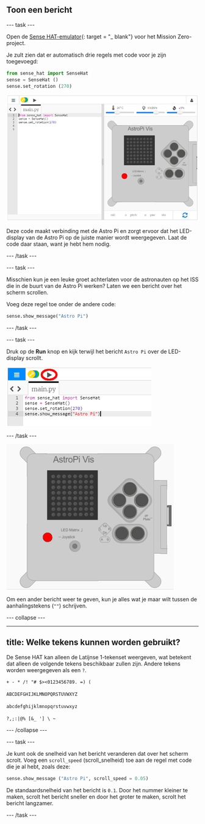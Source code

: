 ## Toon een bericht

\--- task \---

Open de [Sense HAT-emulator](https://trinket.io/mission-zero){: target = "_ blank"} voor het Mission Zero-project.

Je zult zien dat er automatisch drie regels met code voor je zijn toegevoegd:

```python
from sense_hat import SenseHat
sense = SenseHat ()
sense.set_rotation (270)
```

![sense hat emulator](images/sense-hat-emulator2.png)

Deze code maakt verbinding met de Astro Pi en zorgt ervoor dat het LED-display van de Astro Pi op de juiste manier wordt weergegeven. Laat de code daar staan, want je hebt hem nodig.

\--- /task \---

\--- task \---

Misschien kun je een leuke groet achterlaten voor de astronauten op het ISS die in de buurt van de Astro Pi werken? Laten we een bericht over het scherm scrollen.

Voeg deze regel toe onder de andere code:

```python
sense.show_message("Astro Pi")
```

\--- /task \---

\--- task \---

Druk op de **Run** knop en kijk terwijl het bericht `Astro Pi` over de LED-display scrollt.

![klik op uitvoeren om de berichtcode te tonen](images/show-message-code-annotated.PNG)

\--- /task \---

![Scrollend bericht](images/scroll-message.gif)

Om een ​​ander bericht weer te geven, kun je alles wat je maar wilt tussen de aanhalingstekens (`""`) schrijven.

\--- collapse \---

* * *

## title: Welke tekens kunnen worden gebruikt?

De Sense HAT kan alleen de Latijnse 1-tekenset weergeven, wat betekent dat alleen de volgende tekens beschikbaar zullen zijn. Andere tekens worden weergegeven als een `?`.

    + - * /! "# $><0123456789. =) (
    
    ABCDEFGHIJKLMNOPQRSTUVWXYZ
    
    abcdefghijklmnopqrstuvwxyz
    
    ?,;:|@% [&_ '] \ ~
    

\--- /collapse \---

\--- task \---

Je kunt ook de snelheid van het bericht veranderen dat over het scherm scrolt. Voeg een `scroll_speed` (scroll_snelheid) toe aan de regel met code die je al hebt, zoals deze:

```python
sense.show_message ("Astro Pi", scroll_speed = 0.05)
```

De standaardsnelheid van het bericht is `0.1`. Door het nummer kleiner te maken, scrolt het bericht sneller en door het groter te maken, scrolt het bericht langzamer.

\--- /task \---